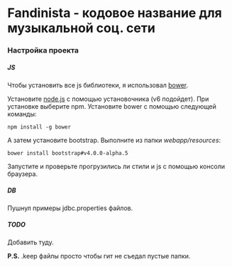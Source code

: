 # Fandinista - кодовое название для музыкальной соц. сети

### Настройка проекта

##### JS

Чтобы установить все js библиотеки, я использовал [bower](https://bower.io).

Установите [node.js](https://nodejs.org/en) с помощью установочника (v6 подойдет).
При установке выберите npm. Установите bower с помощью следующей команды:

```npm install -g bower```

А затем установите bootstrap. Выполните из папки *webapp/resources*:

```bower install bootstrap#v4.0.0-alpha.5```

Запустите и проверьте прогрузились ли стили и js с помощью консоли браузера.

##### DB

Пушнул примеры jdbc.properties файлов.

##### TODO

Добавить туду.

**P.S.** .keep файлы просто чтобы гит не съедал пустые папки.
